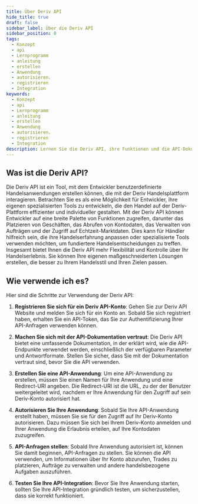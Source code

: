 ```yaml
---
title: Über Deriv API
hide_title: true
draft: false
sidebar_label: Über die Deriv API
sidebar_position: 0
tags:
  - Konzept
  - api
  - Lernprogramm
  - anleitung
  - erstellen
  - Anwendung
  - autorisieren.
  - registrieren
  - Integration
keywords:
  - Konzept
  - api
  - Lernprogramm
  - anleitung
  - erstellen
  - Anwendung
  - autorisieren.
  - registrieren
  - Integration
description: Lernen Sie die Deriv API, ihre Funktionen und die API-Dokumentation mit Codebeispielen kennen und erfahren Sie, wie Sie sie für die Entwicklung Ihrer Trading-App verwenden können.
---
```


## Was ist die Deriv API?

Die Deriv API ist ein Tool, mit dem Entwickler benutzerdefinierte Handelsanwendungen erstellen können, die mit der Deriv Handelsplattform interagieren. Betrachten Sie es als eine Möglichkeit für Entwickler, ihre eigenen spezialisierten Tools zu entwickeln, die den Handel auf der Deriv-Plattform effizienter und individueller gestalten. Mit der Deriv API können Entwickler auf eine breite Palette von Funktionen zugreifen, darunter das Platzieren von Geschäften, das Abrufen von Kontodaten, das Verwalten von Aufträgen und der Zugriff auf Echtzeit-Marktdaten. Dies kann für Händler hilfreich sein, die ihre Handelserfahrung anpassen oder spezialisierte Tools verwenden möchten, um fundiertere Handelsentscheidungen zu treffen. Insgesamt bietet Ihnen die Deriv API mehr Flexibilität und Kontrolle über Ihr Handelserlebnis. Sie können Ihre eigenen maßgeschneiderten Lösungen erstellen, die besser zu Ihrem Handelsstil und Ihren Zielen passen.

## Wie verwende ich es?

Hier sind die Schritte zur Verwendung der Deriv API:

1. **Registrieren Sie sich für ein Deriv API-Konto**: Gehen Sie zur Deriv API Website und melden Sie sich für ein Konto an. Sobald Sie sich registriert haben, erhalten Sie ein API-Token, das Sie zur Authentifizierung Ihrer API-Anfragen verwenden können.

2. **Machen Sie sich mit der API-Dokumentation vertraut**: Die Deriv API bietet eine umfassende Dokumentation, in der erklärt wird, wie die API-Endpunkte verwendet werden, einschließlich der verfügbaren Parameter und Antwortformate. Stellen Sie sicher, dass Sie mit der Dokumentation vertraut sind, bevor Sie die API verwenden.

3. **Erstellen Sie eine API-Anwendung**: Um eine API-Anwendung zu erstellen, müssen Sie einen Namen für Ihre Anwendung und eine Redirect-URI angeben. Die Redirect-URI ist die URL, zu der der Benutzer weitergeleitet wird, nachdem er Ihre Anwendung für den Zugriff auf sein Deriv-Konto autorisiert hat.

4. **Autorisieren Sie Ihre Anwendung**: Sobald Sie Ihre API-Anwendung erstellt haben, müssen Sie sie für den Zugriff auf Ihr Deriv-Konto autorisieren. Dazu müssen Sie sich bei Ihrem Deriv-Konto anmelden und Ihrer Anwendung die Erlaubnis erteilen, auf Ihre Kontodaten zuzugreifen.

5. **API-Anfragen stellen**: Sobald Ihre Anwendung autorisiert ist, können Sie damit beginnen, API-Anfragen zu stellen. Sie können die API verwenden, um Informationen über Ihr Konto abzurufen, Trades zu platzieren, Aufträge zu verwalten und andere handelsbezogene Aufgaben auszuführen.

6. **Testen Sie Ihre API-Integration**: Bevor Sie Ihre Anwendung starten, sollten Sie Ihre API-Integration gründlich testen, um sicherzustellen, dass sie korrekt funktioniert.
